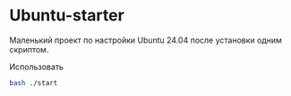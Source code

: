 # Ubuntu-starter

Маленький проект по настройки Ubuntu 24.04 после установки одним скриптом.

Использовать

```bash
bash ./start
```
